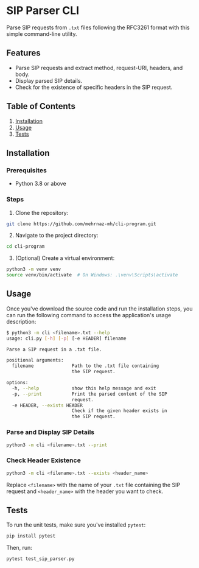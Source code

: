 # SIP Parser CLI

Parse SIP requests from `.txt` files following the RFC3261 format with this simple command-line utility.

## Features

- Parse SIP requests and extract method, request-URI, headers, and body.
- Display parsed SIP details.
- Check for the existence of specific headers in the SIP request.

## Table of Contents

1. [Installation](#installation)
2. [Usage](#usage)
3. [Tests](#tests)

## Installation

### Prerequisites

- Python 3.8 or above

### Steps

1. Clone the repository:

```bash
git clone https://github.com/mehrnaz-mh/cli-program.git
```

2. Navigate to the project directory:

```bash
cd cli-program
```

3. (Optional) Create a virtual environment:

```bash
python3 -m venv venv
source venv/bin/activate  # On Windows: .\venv\Scripts\activate
```

## Usage

Once you've download the source code and run the installation steps, you can run the following command to access the application's usage description:

```bash
$ python3 -m cli <filename>.txt --help
usage: cli.py [-h] [-p] [-e HEADER] filename

Parse a SIP request in a .txt file.

positional arguments:
  filename              Path to the .txt file containing
                        the SIP request.

options:
  -h, --help            show this help message and exit
  -p, --print           Print the parsed content of the SIP
                        request.
  -e HEADER, --exists HEADER
                        Check if the given header exists in
                        the SIP request.
```

### Parse and Display SIP Details

```bash
python3 -m cli <filename>.txt --print
```

### Check Header Existence

```bash
python3 -m cli <filename>.txt --exists <header_name>
```

Replace `<filename>` with the name of your `.txt` file containing the SIP request and `<header_name>` with the header you want to check.

## Tests

To run the unit tests, make sure you've installed `pytest`:

```bash
pip install pytest
```

Then, run:

```bash
pytest test_sip_parser.py
```
